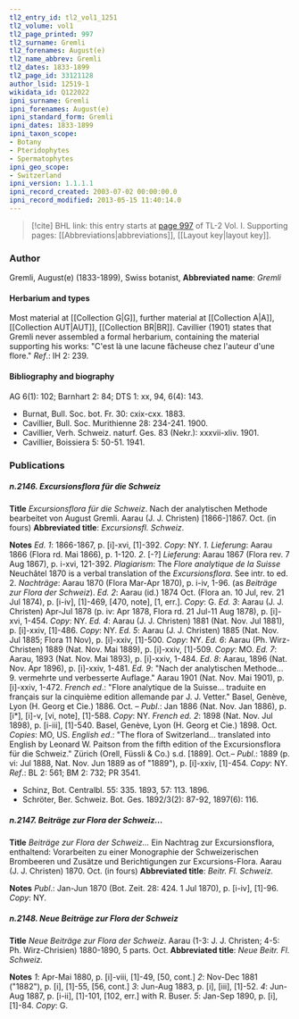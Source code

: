```yaml
---
tl2_entry_id: tl2_vol1_1251
tl2_volume: vol1
tl2_page_printed: 997
tl2_surname: Gremli
tl2_forenames: August(e)
tl2_name_abbrev: Gremli
tl2_dates: 1833-1899
tl2_page_id: 33121128
author_lsid: 12519-1
wikidata_id: Q122022
ipni_surname: Gremli
ipni_forenames: August(e)
ipni_standard_form: Gremli
ipni_dates: 1833-1899
ipni_taxon_scope: 
- Botany
- Pteridophytes
- Spermatophytes
ipni_geo_scope: 
- Switzerland
ipni_version: 1.1.1.1
ipni_record_created: 2003-07-02 00:00:00.0
ipni_record_modified: 2013-05-15 11:40:14.0
---
```



> [!cite] BHL link: this entry starts at [page 997](https://www.biodiversitylibrary.org/page/33121128) of TL-2 Vol. I.
> Supporting pages: [[Abbreviations|abbreviations]], [[Layout key|layout key]].

### Author

Gremli, August(e) (1833-1899), Swiss botanist, 
**Abbreviated name**: *Gremli*

#### Herbarium and types

Most material at [[Collection G|G]], further material at [[Collection A|A]], [[Collection AUT|AUT]], [[Collection BR|BR]]. Cavillier (1901) states that Gremli never assembled a formal herbarium, containing the material supporting his works: "C'est là une lacune fâcheuse chez l'auteur d'une flore."
*Ref*.: IH 2: 239.

#### Bibliography and biography

AG 6(1): 102; Barnhart 2: 84; DTS 1: xx, 94, 6(4): 143.
- Burnat, Bull. Soc. bot. Fr. 30: cxix-cxx. 1883.
- Cavillier, Bull. Soc. Murithienne 28: 234-241. 1900.
- Cavillier, Verh. Schweiz. naturf. Ges. 83 (Nekr.): xxxvii-xliv. 1901.
- Cavillier, Boissiera 5: 50-51. 1941.

### Publications

##### n.2146. Excursionsflora für die Schweiz

**Title**
*Excursionsflora für die Schweiz*. Nach der analytischen Methode bearbeitet von August Gremli. Aarau (J. J. Christen) \[1866-\]1867. Oct. (in fours)
**Abbreviated title**: *Excursionsfl. Schweiz*.

**Notes**
*Ed. 1*: 1866-1867, p. \[i\]-xvi, \[1\]-392. *Copy*: NY.
*1. Lieferung*: Aarau 1866 (Flora rd. Mai 1866), p. 1-120.
*2*. \[-?\] *Lieferung*: Aarau 1867 (Flora rev. 7 Aug 1867), p. i-xvi, 121-392.
*Plagiarism*: The *Flore analytique de la Suisse* Neuchâtel 1870 is a verbal translation of the *Excursionsflora*. See intr. to ed. 2.
*Nachträge*: Aarau 1870 (Flora Mar-Apr 1870), p. i-iv, 1-96. (as *Beiträge zur Flora der Schweiz*).
*Ed. 2*: Aarau (id.) 1874 Oct. (Flora an. 10 Jul, rev. 21 Jul 1874), p. \[i-iv\], \[1\]-469, \[470, note\], \[1, err.\]. *Copy*: G.
*Ed. 3*: Aarau (J. J. Christen) Apr-Jul 1878 (p. iv: Apr 1878, Flora rd. 21 Jul-11 Aug 1878), p. \[i\]-xvi, 1-454. *Copy*: NY.
*Ed. 4*: Aarau (J. J. Christen) 1881 (Nat. Nov. Jul 1881), p. \[i\]-xxiv, \[1\]-486. *Copy*: NY.
*Ed. 5*: Aarau (J. J. Christen) 1885 (Nat. Nov. Jul 1885; Flora 11 Nov), p. \[i\]-xxiv, \[1\]-500. *Copy*: NY.
*Ed. 6*: Aarau (Ph. Wirz-Christen) 1889 (Nat. Nov. Mai 1889), p. \[i\]-xxiv, \[1\]-509. *Copy*: MO.
*Ed. 7*: Aarau, 1893 (Nat. Nov. Mai 1893), p. \[i\]-xxiv, 1-484.
*Ed. 8*: Aarau, 1896 (Nat. Nov. Apr 1896), p. \[i\]-xxiv, 1-481.
*Ed. 9*: "Nach der analytischen Methode... 9. vermehrte und verbesserte Auflage." Aarau 1901 (Nat. Nov. Mai 1901), p. \[i\]-xxiv, 1-472.
*French ed*.: "Flore analytique de la Suisse... traduite en français sur la cinquième edition allemande par J. J. Vetter." Basel, Genève, Lyon (H. Georg et Cie.) 1886. Oct. – *Publ*.: Jan 1886 (Nat. Nov. Jan 1886), p. \[i\*\], \[i\]-v, \[vi, note\], \[1\]-588. *Copy*: NY.
*French ed. 2*: 1898 (Nat. Nov. Jul 1898), p. \[i-iii\], \[1\]-540. Basel, Genève, Lyon (H. Georg et Cie.) 1898. Oct. *Copies*: MO, US.
*English ed*.: "The flora of Switzerland... translated into English by Leonard W. Paitson from the fifth edition of the Excursionsflora für die Schweiz." Zürich (Orell, Füssli & Co.) s.d. \[1889\]. Oct.– *Publ*.: 1889 (p. vi: Jul 1888, Nat. Nov. Jun 1889 as of "1889"), p. \[i\]-xxiv, \[1\]-454. *Copy*: NY.
*Ref*.: BL 2: 561; BM 2: 732; PR 3541.
- Schinz, Bot. Centralbl. 55: 335. 1893, 57: 113. 1896.
- Schröter, Ber. Schweiz. Bot. Ges. 1892/3(2): 87-92, 1897(6): 116.

##### n.2147. Beiträge zur Flora der Schweiz...

**Title**
*Beiträge zur Flora der Schweiz...* Ein Nachtrag zur Excursionsflora, enthaltend: Vorarbeiten zu einer Monographie der Schweizerischen Brombeeren und Zusätze und Berichtigungen zur Excursions-Flora. Aarau (J. J. Christen) 1870. Oct. (in fours)
**Abbreviated title**: *Beitr. Fl. Schweiz.*

**Notes**
*Publ*.: Jan-Jun 1870 (Bot. Zeit. 28: 424. 1 Jul 1870), p. \[i-iv\], \[1\]-96. *Copy*: NY.

##### n.2148. Neue Beiträge zur Flora der Schweiz

**Title**
*Neue Beiträge zur Flora der Schweiz*. Aarau (1-3: J. J. Christen; 4-5: Ph. Wirz-Chrisien) 1880-1890, 5 parts. Oct.
**Abbreviated title**: *Neue Beitr. Fl. Schweiz.*

**Notes**
*1*: Apr-Mai 1880, p. \[i\]-viii, \[1\]-49, \[50, cont.\]
*2*: Nov-Dec 1881 ("1882"), p. \[i\], \[1\]-55, \[56, cont.\]
*3*: Jun-Aug 1883, p. \[i\], \[iii\], \[1\]-52.
*4*: Jun-Aug 1887, p. \[i-ii\], \[1\]-101, \[102, err.\] with R. Buser.
*5*: Jan-Sep 1890, p. \[i\], \[1\]-84.
*Copy*: G.


